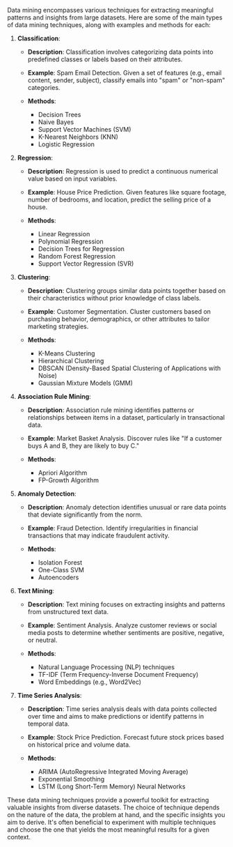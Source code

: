Data mining encompasses various techniques for extracting meaningful patterns and insights from large datasets. Here are some of the main types of data mining techniques, along with examples and methods for each:

1. **Classification**:

   - **Description**: Classification involves categorizing data points into predefined classes or labels based on their attributes.
  
   - **Example**: Spam Email Detection. Given a set of features (e.g., email content, sender, subject), classify emails into "spam" or "non-spam" categories.
  
   - **Methods**:
     - Decision Trees
     - Naive Bayes
     - Support Vector Machines (SVM)
     - K-Nearest Neighbors (KNN)
     - Logistic Regression

2. **Regression**:

   - **Description**: Regression is used to predict a continuous numerical value based on input variables.
  
   - **Example**: House Price Prediction. Given features like square footage, number of bedrooms, and location, predict the selling price of a house.
  
   - **Methods**:
     - Linear Regression
     - Polynomial Regression
     - Decision Trees for Regression
     - Random Forest Regression
     - Support Vector Regression (SVR)

3. **Clustering**:

   - **Description**: Clustering groups similar data points together based on their characteristics without prior knowledge of class labels.
  
   - **Example**: Customer Segmentation. Cluster customers based on purchasing behavior, demographics, or other attributes to tailor marketing strategies.
  
   - **Methods**:
     - K-Means Clustering
     - Hierarchical Clustering
     - DBSCAN (Density-Based Spatial Clustering of Applications with Noise)
     - Gaussian Mixture Models (GMM)

4. **Association Rule Mining**:

   - **Description**: Association rule mining identifies patterns or relationships between items in a dataset, particularly in transactional data.
  
   - **Example**: Market Basket Analysis. Discover rules like "If a customer buys A and B, they are likely to buy C."
  
   - **Methods**:
     - Apriori Algorithm
     - FP-Growth Algorithm

5. **Anomaly Detection**:

   - **Description**: Anomaly detection identifies unusual or rare data points that deviate significantly from the norm.
  
   - **Example**: Fraud Detection. Identify irregularities in financial transactions that may indicate fraudulent activity.
  
   - **Methods**:
     - Isolation Forest
     - One-Class SVM
     - Autoencoders

6. **Text Mining**:

   - **Description**: Text mining focuses on extracting insights and patterns from unstructured text data.
  
   - **Example**: Sentiment Analysis. Analyze customer reviews or social media posts to determine whether sentiments are positive, negative, or neutral.
  
   - **Methods**:
     - Natural Language Processing (NLP) techniques
     - TF-IDF (Term Frequency-Inverse Document Frequency)
     - Word Embeddings (e.g., Word2Vec)

7. **Time Series Analysis**:

   - **Description**: Time series analysis deals with data points collected over time and aims to make predictions or identify patterns in temporal data.
  
   - **Example**: Stock Price Prediction. Forecast future stock prices based on historical price and volume data.
  
   - **Methods**:
     - ARIMA (AutoRegressive Integrated Moving Average)
     - Exponential Smoothing
     - LSTM (Long Short-Term Memory) Neural Networks

These data mining techniques provide a powerful toolkit for extracting valuable insights from diverse datasets. The choice of technique depends on the nature of the data, the problem at hand, and the specific insights you aim to derive. It's often beneficial to experiment with multiple techniques and choose the one that yields the most meaningful results for a given context.

